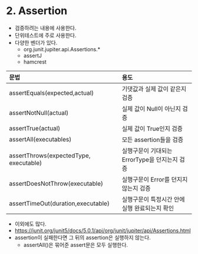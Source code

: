 # 2. Assertion
- 검증하려는 내용에 사용한다.
- 단위테스트에 주로 사용한다.
- 다양한 벤더가 있다.
  - org.junit.jupiter.api.Assertions.* 
  - assertJ
  - hamcrest


| 문법                                     | 용도                            |
|:---------------------------------------|:------------------------------|
| assertEquals(expected,actual)          | 기댓값과 실제 값이 같은지 검증             |
| assertNotNull(actual)                  | 실제 값이 Null이 아닌지 검증            |
| assertTrue(actual)                     | 실제 값이 True인지 검증               |
| assertAll(executables)                 | 모든 assertion들을 검증             |
| assertThrows(expectedType, executable) | 실행구문이 기대되는 ErrorType을 던지는지 검증 |
| assertDoesNotThrow(executable)         | 실행구문이 Error를 던지지 않는지 검증       | 
| assertTimeOut(duration,executable)     | 실행구문이 특정시간 안에 실행 완료되는지 확인     |
- 이외에도 많다.
- https://junit.org/junit5/docs/5.0.1/api/org/junit/jupiter/api/Assertions.html
- assertion이 실패한다면 그 뒤의 assertion은 실행하지 않는다.
  - assertAll()은 묶어준 assert문은 모두 실행한다.